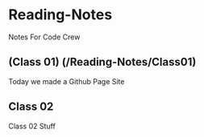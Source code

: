 # Reading-Notes
Notes For Code Crew 


## (Class 01) (/Reading-Notes/Class01)

Today we made a Github Page Site

## Class 02

Class 02 Stuff 
